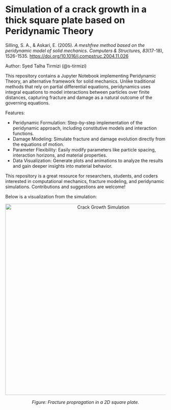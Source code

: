 # Simulation of a crack growth in a thick square plate based on Peridynamic Theory

Silling, S. A., & Askari, E. (2005). *A meshfree method based on the peridynamic model of solid mechanics*. *Computers & Structures, 83*(17-18), 1526-1535. https://doi.org/10.1016/j.compstruc.2004.11.026

Author: Syed Talha Tirmizi (@s-tirmizi)

This repository contains a Jupyter Notebook implementing Peridynamic Theory, an alternative framework for solid mechanics. Unlike traditional methods that rely on partial differential equations, peridynamics uses integral equations to model interactions between particles over finite distances, capturing fracture and damage as a natural outcome of the governing equations.

Features:

- Peridynamic Formulation: Step-by-step implementation of the peridynamic approach, including constitutive models and interaction functions.
- Damage Modeling: Simulate fracture and damage evolution directly from the equations of motion.
- Parameter Flexibility: Easily modify parameters like particle spacing, interaction horizons, and material properties.
- Data Visualization: Generate plots and animations to analyze the results and gain deeper insights into material behavior.

This repository is a great resource for researchers, students, and coders interested in computational mechanics, fracture modeling, and peridynamic simulations. Contributions and suggestions are welcome!

Below is a visualization from the simulation:

<div align="center">
    <img src="https://github.com/s-tirmizi/peridynamics-model/blob/main/dec_scatter_plot_animation-dpi50.gif" alt="Crack Growth Simulation" width="600">
    <p><i>Figure: Fracture propragation in a 2D square plate.</i></p>
</div>
